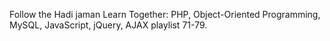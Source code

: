 Follow the Hadi jaman Learn Together: PHP, Object-Oriented Programming, MySQL, JavaScript, jQuery, AJAX playlist 71-79.

